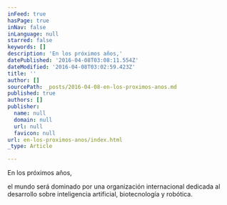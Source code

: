 ```yaml
---
inFeed: true
hasPage: true
inNav: false
inLanguage: null
starred: false
keywords: []
description: 'En los próximos años,'
datePublished: '2016-04-08T03:08:11.554Z'
dateModified: '2016-04-08T03:02:59.423Z'
title: ''
author: []
sourcePath: _posts/2016-04-08-en-los-proximos-anos.md
published: true
authors: []
publisher:
  name: null
  domain: null
  url: null
  favicon: null
url: en-los-proximos-anos/index.html
_type: Article

---
```

En los próximos años,

el mundo será dominado por una organización internacional dedicada al desarrollo sobre inteligencia artificial, biotecnología y robótica.